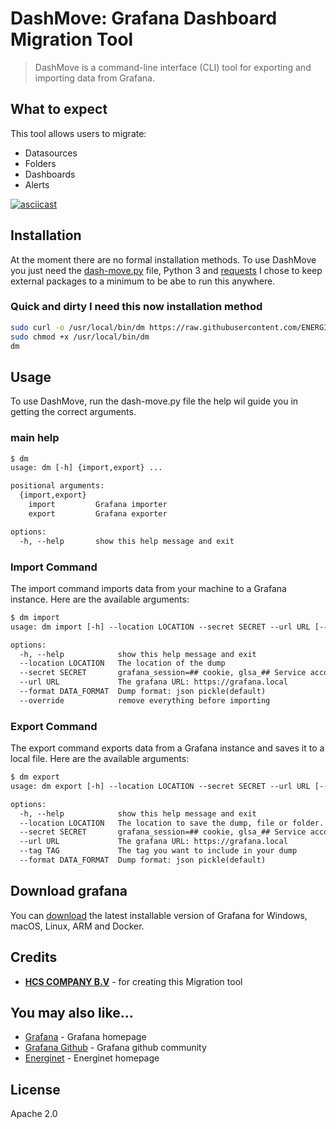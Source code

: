 # DashMove: Grafana Dashboard Migration Tool
>DashMove is a command-line interface (CLI) tool for exporting and importing data from Grafana. 

## What to expect
This tool allows users to migrate:
- Datasources
- Folders
- Dashboards
- Alerts

[![asciicast](https://asciinema.org/a/G9Y51DIuxDxfeKcabfzdCrRch.svg)](https://asciinema.org/a/G9Y51DIuxDxfeKcabfzdCrRch)

## Installation
At the moment there are no formal installation methods.
To use DashMove you just need the [dash-move.py](dash-move.py) file, Python 3 and [requests](https://requests.readthedocs.io/en/latest/)
I chose to keep external packages to a minimum to be abe to run this anywhere.

### Quick and dirty I need this now installation method
```bash
sudo curl -o /usr/local/bin/dm https://raw.githubusercontent.com/ENERGINET-ELTRANSMISSION/DashMove/main/dash-move.py
sudo chmod +x /usr/local/bin/dm
dm
```

## Usage
To use DashMove, run the dash-move.py file the help wil guide you in getting the correct arguments.

### main help
```txt
$ dm
usage: dm [-h] {import,export} ...

positional arguments:
  {import,export}
    import         Grafana importer
    export         Grafana exporter

options:
  -h, --help       show this help message and exit
```

### Import Command
The import command imports data from your machine to a Grafana instance. Here are the available arguments:

```txt
$ dm import
usage: dm import [-h] --location LOCATION --secret SECRET --url URL [--format DATA_FORMAT] [--override]

options:
  -h, --help            show this help message and exit
  --location LOCATION   The location of the dump
  --secret SECRET       grafana_session=## cookie, glsa_## Service account token or apikey
  --url URL             The grafana URL: https://grafana.local
  --format DATA_FORMAT  Dump format: json pickle(default)
  --override            remove everything before importing
```

### Export Command
The export command exports data from a Grafana instance and saves it to a local file. Here are the available arguments:

```txt
$ dm export
usage: dm export [-h] --location LOCATION --secret SECRET --url URL [--tag TAG] [--format DATA_FORMAT]

options:
  -h, --help            show this help message and exit
  --location LOCATION   The location to save the dump, file or folder. (pointing to a folder will automaticly set a time and url specific name)
  --secret SECRET       grafana_session=## cookie, glsa_## Service account token or apikey
  --url URL             The grafana URL: https://grafana.local
  --tag TAG             The tag you want to include in your dump
  --format DATA_FORMAT  Dump format: json pickle(default)
```

## Download grafana

You can [download](https://grafana.com/grafana/download) the latest installable version of Grafana for Windows, macOS, Linux, ARM and Docker.

## Credits

- **[HCS COMPANY B.V](https://www.hcs-company.com/)** - for creating this Migration tool 


## You may also like...

- [Grafana](https://www.grafana.com) - Grafana homepage
- [Grafana Github](https://github.com/grafana/grafana) - Grafana github community
- [Energinet](https://www.energinet.dk) - Energinet homepage

## License

Apache 2.0
